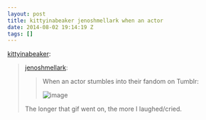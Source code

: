 ```yaml
---
layout: post
title: kittyinabeaker jenoshmellark when an actor
date: 2014-08-02 19:14:19 Z
tags: []
---
```

[kittyinabeaker](http://kittyinabeaker.tumblr.com/post/92943047846/jenoshmellark-when-an-actor-stumbles-into-their):

> [jenoshmellark](http://jenoshmellark.tumblr.com/post/90680940369/when-an-actor-stumbles-into-their-fandom-on):
> 
> > When an actor stumbles into their fandom on Tumblr:
> > 
> > ![image](https://66.media.tumblr.com/19a4d5fff497998bf2988a43290f69ea/tumblr_inline_pk55v9JYEy1snpcgy_540.gif)
> 
> The longer that gif went on, the more I laughed/cried.
